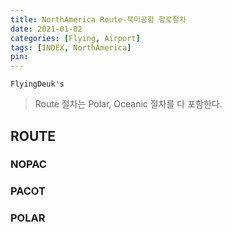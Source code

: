 ```yaml
---
title: NorthAmerica Route-북미공항 항로절차
date: 2021-01-02
categories: [Flying, Airport]
tags: [INDEX, NorthAmerica]
pin:
---
```


`FlyingDeuk's`
>Route 절차는 Polar, Oceanic 절차를 다 포함한다.

## ROUTE

### NOPAC

### PACOT

### POLAR
